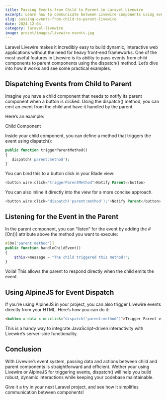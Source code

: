```yaml
---
title: Passing Events from Child to Parent in Laravel Livewire
excerpt: Learn how to communicate between Livewire components using event dispatching for cleaner, more modular code!
slug: passing-events-from-child-to-parent-livewire
date: 2024-12-04
category: laravel-livewire
image: prezet/images/livewire-events.jpg
---
```


Laravel Livewire makes it incredibly easy to build dynamic, interactive web applications without the need for heavy front-end frameworks. One of the most useful features in Livewire is its ability to pass events from child components to parent components using the dispatch() method. Let’s dive into how it works and see some practical examples.

## Dispatching Events from Child to Parent

Imagine you have a child component that needs to notify its parent component when a button is clicked. Using the dispatch() method, you can emit an event from the child and have it handled by the parent.

Here’s an example:

Child Component

Inside your child component, you can define a method that triggers the event using dispatch():

```php
public function triggerParentMethod()
{
   dispatch('parent:method');
}
```

You can bind this to a button click in your Blade view:

```php
<button wire:click="triggerParentMethod">Notify Parent</button>
```

You can also inline it directly into the view for a more concise approach. 

```php
<button wire:click="dispatch('parent:method');">Notify Parent</button>
```

## Listening for the Event in the Parent

In the parent component, you can “listen” for the event by adding the #[On()] attribute above the method you want to execute:

```php
#[On('parent:method')]
public function handleChildEvent()
{
    $this->message = "The child triggered this method!";
}
```
Voila!
This allows the parent to respond directly when the child emits the event.

## Using AlpineJS for Event Dispatch

If you’re using AlpineJS in your project, you can also trigger Livewire events directly from your HTML. Here’s how you can do it:

```html
<button x-data x-on:click="dispatch('parent:method')">Trigger Parent via AlpineJS</button>
```

This is a handy way to integrate JavaScript-driven interactivity with Livewire’s server-side functionality.

## Conclusion

With Livewire’s event system, passing data and actions between child and parent components is straightforward and efficient. Wether your using Livewire or AlpineJS for triggering events, dispatch() will help you build robust, dynamic interactions while keeping your codebase maintainable.

Give it a try in your next Laravel project, and see how it simplifies communication between components!